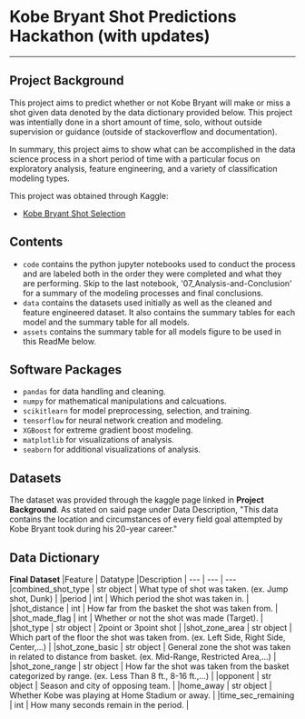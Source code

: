 # Kobe Bryant Shot Predictions Hackathon (with updates)
---

## Project Background
This project aims to predict whether or not Kobe Bryant will make or miss a shot given data denoted by the data dictionary provided below. This project was intentially done in a short amount of time, solo, without outside supervision or guidance (outside of stackoverflow and documentation).

In summary, this project aims to show what can be accomplished in the data science process in a short period of time with a particular focus on exploratory analysis, feature engineering, and a variety of classification modeling types.

This project was obtained through Kaggle:
- [Kobe Bryant Shot Selection](https://www.kaggle.com/c/kobe-bryant-shot-selection)


## Contents
- ```code``` contains the python jupyter notebooks used to conduct the process and are labeled both in the order they were completed and what they are performing. Skip to the last notebook, '07_Analysis-and-Conclusion' for a summary of the modeling processes and final conclusions.
- ```data``` contains the datasets used initially as well as the cleaned and feature engineered dataset. It also contains the summary tables for each model and the summary table for all models.
- ```assets``` contains the summary table for all models figure to be used in this ReadMe below.


## Software Packages
- ```pandas``` for data handling and cleaning.
- ```numpy``` for mathematical manipulations and calcuations.
- ```scikitlearn``` for model preprocessing, selection, and training.
- ```tensorflow``` for neural network creation and modeling.
- ```XGBoost``` for extreme gradient boost modeling.
- ```matplotlib``` for visualizations of analysis.
- ```seaborn``` for additional visualizations of analysis.


## Datasets
The dataset was provided through the kaggle page linked in **Project Background**. As stated on said page under Data Description, "This data contains the location and circumstances of every field goal attempted by Kobe Bryant took during his 20-year career."


## Data Dictionary
**Final Dataset**
|Feature  | Datatype |Description |
--- | --- | --- 
|combined_shot_type | str object | What type of shot was taken. (ex. Jump shot, Dunk) |
|period | int | Which period the shot was taken in. |
|shot_distance | int | How far from the basket the shot was taken from. |
|shot_made_flag | int | Whether or not the shot was made (Target). |
|shot_type | str object | 2point or 3point shot |
|shot_zone_area | str object | Which part of the floor the shot was taken from. (ex. Left Side, Right Side, Center,...) |
|shot_zone_basic | str object | General zone the shot was taken in related to distance from basket. (ex. Mid-Range, Restricted Area,...) |
|shot_zone_range | str object | How far the shot was taken from the basket categorized by range. (ex. Less Than 8 ft., 8-16 ft.,...) |
|opponent | str object | Season and city of opposing team. |
|home_away | str object | Whether Kobe was playing at Home Stadium or away. |
|time_sec_remaining | int | How many seconds remain in the period. |